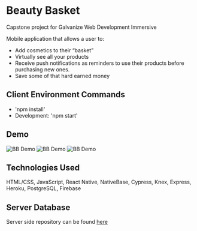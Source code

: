 # Beauty Basket
Capstone project for Galvanize Web Development Immersive

Mobile application that allows a user to:
- Add cosmetics to their “basket” 
- Virtually see all your products
- Receive push notifications as reminders to use their products before purchasing new ones.
- Save some of that hard earned money

## Client Environment Commands
- 'npm install'
- Development: 'npm start'

## Demo

![BB Demo](https://media.giphy.com/media/xiEasuCpemeQ2vvB0p/giphy.gif)
![BB Demo](https://media.giphy.com/media/Ahw4664BKvY7Rg5IJB/giphy.gif)
![BB Demo](https://media.giphy.com/media/1yjZL5z9noAnHua8s4/giphy.gif)

## Technologies Used
HTML/CSS, JavaScript, React Native, NativeBase, Cypress, Knex, Express, Heroku, PostgreSQL, Firebase

## Server Database
Server side repository can be found [here](https://github.com/fionwan/Beauty-Basket-Server)
